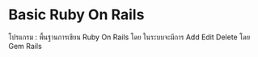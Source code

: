 # Basic Ruby On Rails

<th>โปรแกรม</th><td> : พื้นฐานการเขียน Ruby On Rails โดย ในระบบจะมีการ Add Edit Delete โดย Gem Rails</td>
